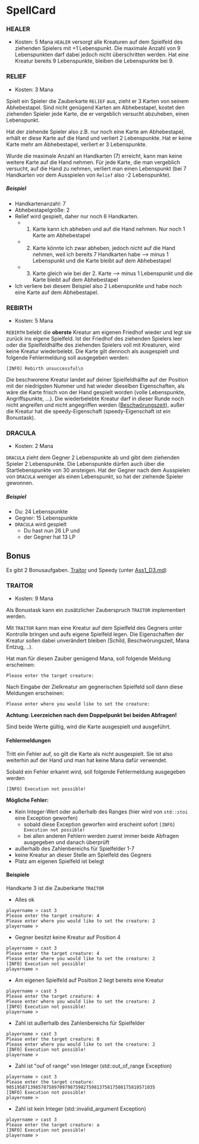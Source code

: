 # SpellCard
### HEALER

- Kosten: 5 Mana
`HEALER` versorgt alle Kreaturen auf dem Spielfeld des ziehenden Spielers mit +1 Lebenspunkt. Die maximale Anzahl von 9 Lebenspunkten darf dabei jedoch nicht überschritten werden. Hat eine Kreatur bereits 9 Lebenspunkte, bleiben die Lebenspunkte bei 9.

### RELIEF

- Kosten: 3 Mana

Spielt ein Spieler die Zauberkarte ``RELIEF`` aus, zieht er 3 Karten von seinem Abhebestapel. Sind nicht genügend Karten am Abhebestapel, kostet den ziehenden Spieler jede Karte, die er vergeblich versucht abzuheben, einen Lebenspunkt.

Hat der ziehende Spieler also z.B. nur noch eine Karte am Abhebestapel, erhält er diese Karte auf die Hand und verliert 2 Lebenspunkte. Hat er keine Karte mehr am Abhebestapel, verliert er 3 Lebenspunkte.

Wurde die maximale Anzahl an Handkarten (7) erreicht, kann man keine weitere Karte auf die Hand nehmen. Für jede Karte, die man vergeblich versucht, auf die Hand zu nehmen, verliert man einen Lebenspunkt (bei 7 Handkarten vor dem Ausspielen von `Relief` also -2 Lebenspunkte).

##### Beispiel

- Handkartenanzahl: 7
- Abhebestapelgröße: 2
- Relief wird gespielt, daher nur noch 6 Handkarten.
  - 1. Karte kann ich abheben und auf die Hand nehmen. Nur noch 1 Karte am Abhebestapel
  - 2. Karte könnte ich zwar abheben, jedoch nicht auf die Hand nehmen, weil ich bereits 7 Handkarten habe --> minus 1 Lebenspunkt und die Karte bleibt auf dem Abhebestapel
  - 3. Karte gleich wie bei der 2. Karte --> minus 1 Lebenspunkt und die Karte bleibt auf dem Abhebestapel
- Ich verliere bei diesem Beispiel also 2 Lebenspunkte und habe noch eine Karte auf dem Abhebestapel.



### REBIRTH

- Kosten: 5 Mana

`REBIRTH` belebt die **oberste** Kreatur am eigenen Friedhof wieder und legt sie zurück ins eigene Spielfeld. Ist der Friedhof des ziehenden Spielers leer oder die Spielfeldhälfte des ziehenden Spielers voll mit Kreaturen, wird keine Kreatur wiederbelebt. Die Karte gilt dennoch als ausgespielt und folgende Fehlermeldung soll ausgegeben werden:

```
[INFO] Rebirth unsuccessful\n
```

Die beschworene Kreatur landet auf deiner Spielfeldhälfte auf der Position mit der niedrigsten Nummer und hat wieder dieselben Eigenschaften, als wäre die Karte frisch von der Hand gespielt worden (volle Lebenspunkte, Angriffspunkte, ...). Die wiederbelebte Kreatur darf in dieser Runde noch nicht angreifen und nicht angegriffen werden ([Beschwörungszeit](../README.md)), außer die Kreatur hat die speedy-Eigenschaft (speedy-Eigenschaft ist ein Bonustask).



### DRACULA

- Kosten: 2 Mana

`DRACULA`  zieht dem Gegner 2 Lebenspunkte ab und gibt dem ziehenden Spieler 2 Lebenspunkte. Die Lebenspunkte dürfen auch über die Startlebenspunkte von 30 ansteigen. Hat der Gegner nach dem Ausspielen von `DRACULA` weniger als einen Lebenspunkt, so hat der ziehende Spieler gewonnen.

##### Beispiel

- Du: 24 Lebenspunkte
- Gegner: 15 Lebenspunkte
- `DRACULA` wird gespielt
  - Du hast nun 26 LP und
  - der Gegner hat 13 LP





## Bonus

Es gibt 2 Bonusaufgaben. [Traitor](#TRAITOR) und Speedy (unter [Ass1_D3.md](Ass1_D3.md))

### TRAITOR

- Kosten: 9 Mana

Als Bonustask kann ein zusätzlicher Zauberspruch `TRAITOR` implementiert werden.

Mit `TRAITOR` kann man eine Kreatur auf dem Spielfeld des Gegners unter Kontrolle bringen und aufs eigene Spielfeld legen. Die Eigenschaften der Kreatur sollen dabei unverändert bleiben (Schild, Beschwörungszeit, Mana Entzug, ..).

Hat man für diesen Zauber genügend Mana, soll folgende Meldung erscheinen:

```
Please enter the target creature: 
```

Nach Eingabe der Zielkreatur am gegnerischen Spielfeld soll dann diese Meldungen erscheinen:

```
Please enter where you would like to set the creature: 
```

 **Achtung: Leerzeichen nach dem Doppelpunkt  bei beiden Abfragen!**

Sind beide Werte gültig, wird die Karte ausgespielt und ausgeführt.

#### Fehlermeldungen

Tritt ein Fehler auf, so gilt die Karte als nicht ausgespielt. Sie ist also weiterhin auf der Hand und man hat keine Mana dafür verwendet.

Sobald ein Fehler erkannt wird, soll folgende Fehlermeldung ausgegeben werden

```
[INFO] Execution not possible!
```

**Mögliche Fehler:**

- Kein Integer-Wert oder außerhalb des Ranges (hier wird von `std::stoi` eine Exception geworfen)
  - sobald diese Exception geworfen wird erscheint sofort `[INFO] Execution not possible!`
  - bei allen anderen Fehlern werden zuerst immer beide Abfragen ausgegeben und danach überprüft
- außerhalb des Zahlenbereichs für Spielfelder 1-7
- keine Kreatur an dieser Stelle am Spielfeld des Gegners
- Platz am eigenen Spielfeld ist belegt



#### Beispiele

Handkarte 3 ist die Zauberkarte `TRAITOR`

- Alles ok

```
playername > cast 3
Please enter the target creature: 4
Please enter where you would like to set the creature: 2
playername > 
```



- Gegner besitzt keine Kreatur auf Position 4

```
playername > cast 3
Please enter the target creature: 4
Please enter where you would like to set the creature: 2
[INFO] Execution not possible!
playername > 
```



- Am eigenen Spielfeld auf Position 2 liegt bereits eine Kreatur 

```
playername > cast 3
Please enter the target creature: 4
Please enter where you would like to set the creature: 2
[INFO] Execution not possible!
playername > 
```

- Zahl ist außerhalb des Zahlenbereichs für Spielfelder

```
playername > cast 3
Please enter the target creature: 0
Please enter where you would like to set the creature: 2
[INFO] Execution not possible!
playername > 
```

- Zahl ist "ouf of range" von Integer (std::out_of_range Exception)

```
playername > cast 3
Please enter the target creature: 98519587139857875897097987598275981375817508175810571035
[INFO] Execution not possible!
playername > 
```



- Zahl ist kein Integer (std::invalid_argument Exception)

```
playername > cast 3
Please enter the target creature: a
[INFO] Execution not possible!
playername > 
```

